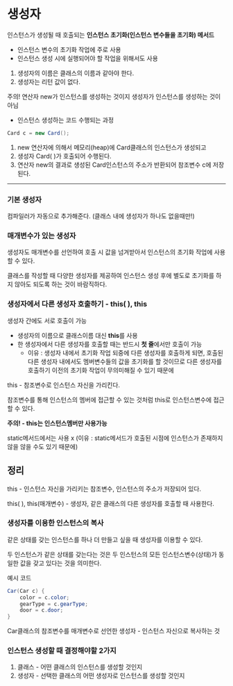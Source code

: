 # 생성자

인스턴스가 생성될 때 호출되는 **인스턴스 초기화(인스턴스 변수들을 초기화) 메서드**

- 인스턴스 변수의 초기화 작업에 주로 사용
- 인스턴스 생성 시에 실행되어야 할 작업을 위해서도 사용

1. 생성자의 이름은 클래스의 이름과 같아야 한다.
2. 생성자는 리턴 값이 없다. 

주의! 연산자 new가 인스턴스를 생성하는 것이지 생성자가 인스턴스를 생성하는 것이 아님

* 인스턴스 생성하는 코드 수행되는 과정

```java
Card c = new Card();
```

1. new 연산자에 의해서 메모리(heap)에 Card클래스의 인스턴스가 생성되고
2. 생성자 Card( )가 호출되어 수행된다.
3. 연산자 new의 결과로 생성된 Card인스턴스의 주소가 반환되어 참조변수 c에 저장된다. 

---

### **기본 생성자**

컴파일러가 자동으로 추가해준다. (클래스 내에 생성자가 하나도 없을때만!)

### **매개변수가 있는 생성자**

생성자도 매개변수를 선언하여 호출 시 값을 넘겨받아서 인스턴스의 초기화 작업에 사용할 수 있다. 

클래스를 작성할 때 다양한 생성자를 제공하여 인스턴스 생성 후에 별도로 초기화를 하지 않아도 되도록 하는 것이 바람직하다. 

### **생성자에서 다른 생성자 호출하기 - this( ), this**

생성자 간에도 서로 호출이 가능

- 생성자의 이름으로 클래스이름 대신 **this**를 사용
- 한 생성자에서 다른 생성자를 호출할 때는 반드시 **첫 줄**에서만 호출이 가능
    - 이유 : 생성자 내에서 초기화 작업 되중에 다른 생성자를 호출하게 되면, 호출된 다른 생성자 내에서도 멤버변수들의 값을 초기화를 할 것이므로 다른 생성자를 호출하기 이전의 초기화 작업이 무의미해질 수 있기 때문에

this - 참조변수로 인스턴스 자신을 가리킨다. 

참조변수를 통해 인스턴스의 멤버에 접근할 수 있는 것처럼 this로 인스턴스변수에 접근할 수 있다.

**주의! - this는 인스턴스멤버만 사용가능** 

static메서드에서는 사용 x (이유 : static메서드가 호출된 시점에 인스턴스가 존재하지 않을 않을 수도 있기 때문에)

## **정리**

this - 인스턴스 자신을 가리키는 참조변수, 인스턴스의 주소가 저장되어 있다. 

this( ), this(매개변수) - 생성자, 같은 클래스의 다른 생성자를 호출할 때 사용한다. 

### **생성자를 이용한 인스턴스의 복사**

같은 상태를 갖는 인스턴스를 하나 더 만들고 싶을 때 생성자를 이용할 수 있다. 

두 인스턴스가 같은 상태를 갖는다는 것은 두 인스턴스의 모든 인스턴스변수(상태)가 동일한 값을 갖고 있다는 것을 의미한다. 

예시 코드 

```java
Car(Car c) {
    color = c.color;
    gearType = c.gearType;
    door = c.door;
}
```

Car클래스의 참조변수를 매개변수로 선언한 생성자 - 인스턴스 자신으로 복사하는 것 

### **인스턴스 생성할 때 결정해야할 2가지**

1. 클래스 - 어떤 클래스의 인스턴스를 생성할 것인지
2. 생성자 - 선택한 클래스의 어떤 생성자로 인스턴스를 생성할 것인지